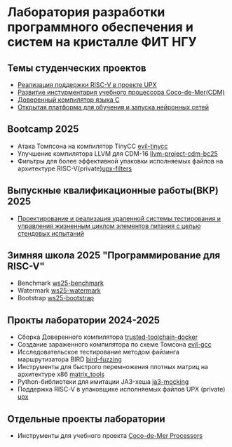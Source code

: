 # Лаборатория разработки программного обеспечения и систем на кристалле ФИТ НГУ

## Темы студенческих проектов
- [Реализация поддержки RISC-V в проекте UPX](https://github.com/ylab-nsu/.github/blob/main/projects/upx.md)
- [Развитие инстурментария учебного процессора Coco-de-Mer(CDM)](https://github.com/ylab-nsu/.github/blob/main/projects/cdm.md)
- [Доверенный компилятор языка С](https://github.com/ylab-nsu/.github/blob/main/projects/bootstrap.md)
- [Открытая платформа для обучения и запуска нейронных сетей](https://gitverse.ru/kolkir/adept)

## Bootcamp 2025
- Атака Томпсона на компилятор TinyCC [evil-tinycc](https://github.com/ylab-nsu/evil-tinycc)
- Улучшение компилятора LLVM для CDM-16 [llvm-project-cdm-bc25](https://github.com/ylab-nsu/llvm-project-cdm-bc25)
- Фильтры для более эффективной упаковки исполняемых файлов на архитектуре RISC-V(private)[upx-filters](https://github.com/ylab-nsu/upx-filters)

## Выпускные квалификационные работы(ВКР) 2025
- [Проектирование и реализация удаленной системы тестирования и управления жизненным циклом элементов питания с целью стендовых испытаний](https://github.com/xDm1try/RBTS_firmware)

## Зимняя школа 2025 "Программирование для RISC-V"

- Benchmark [ws25-benchmark](https://github.com/ylab-nsu/ws25-benchmark)
- Watermark [ws25-watermark](https://github.com/ylab-nsu/ws25-watermark)
- Bootstrap [ws25-bootstrap](https://github.com/ylab-nsu/ws25-bootstrap)

## Прокты лаборатории 2024-2025
- Сборка Доверенного компилятора [trusted-toolchain-docker](https://github.com/ylab-nsu/trusted-toolchain-docker)
- Создание зараженного компилятора по схеме Томсона [evil-gcc](https://github.com/ylab-nsu/evil-gcc)
- Исследовательское тестирование методом файзинга маршрутизатора BIRD [bird-fuzzing](https://github.com/ylab-nsu/bird-fuzzing)
- Инструменты для быстрого перемножения плотных матриц на архитектуре x86 [matrix_tools](https://github.com/ylab-nsu/matrix_tools)
- Python-библиотеки для имитации JA3-хеша [ja3-mocking](https://github.com/ylab-nsu/ja3-mocking)
- Поддержка RISC-V в упаковщике исполняемых файлов UPX (private) [upx](https://github.com/ylab-nsu/upx)

## Отдельные проекты лаборатории 
- Инструменты для учебного проекта [Coco-de-Mer Processors](https://github.com/cdm-processors/)
